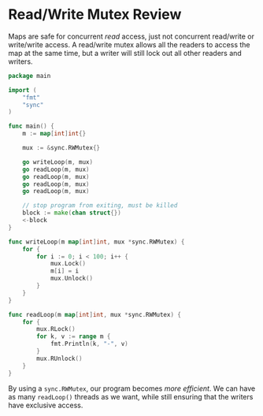 # Read/Write Mutex Review

Maps are safe for concurrent *read* access, just not concurrent read/write or write/write access. A read/write mutex allows all the readers to access the map at the same time, but a writer will still lock out all other readers and writers.

```go
package main

import (
	"fmt"
	"sync"
)

func main() {
	m := map[int]int{}

	mux := &sync.RWMutex{}

	go writeLoop(m, mux)
	go readLoop(m, mux)
	go readLoop(m, mux)
	go readLoop(m, mux)
	go readLoop(m, mux)

	// stop program from exiting, must be killed
	block := make(chan struct{})
	<-block
}

func writeLoop(m map[int]int, mux *sync.RWMutex) {
	for {
		for i := 0; i < 100; i++ {
			mux.Lock()
			m[i] = i
			mux.Unlock()
		}
	}
}

func readLoop(m map[int]int, mux *sync.RWMutex) {
	for {
		mux.RLock()
		for k, v := range m {
			fmt.Println(k, "-", v)
		}
		mux.RUnlock()
	}
}
```

By using a `sync.RWMutex`, our program becomes *more efficient*. We can have as many `readLoop()` threads as we want, while still ensuring that the writers have exclusive access.
